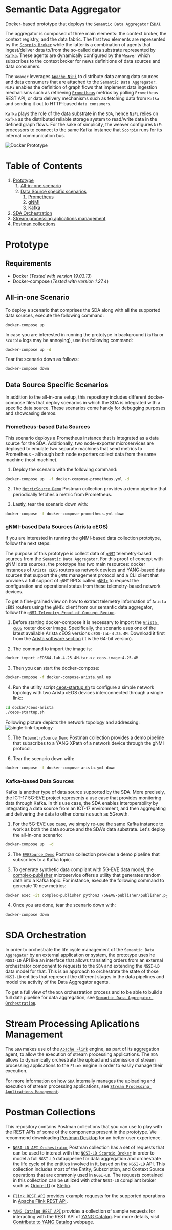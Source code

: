 # Semantic Data Aggregator

Docker-based prototype that deploys the `Semantic Data Aggregator` (`SDA`).

The aggregator is composed of three main elements: the context broker, the context registry, and the data fabric. The first two elements are represented by the [`Scorpio Broker`](https://github.com/ScorpioBroker/ScorpioBroker) while the latter is a combination of agents that ingest/deliver data to/from the so-called data substrate represented by [`Kafka`](https://kafka.apache.org/). These agents are dynamically configured by the `Weaver` which subscribes to the context broker for news definitions of data sources and data consumers.

The `Weaver` leverages [`Apache NiFi`](https://nifi.apache.org/) to distribute data among data sources and data consumers that are attached to the `Semantic Data Aggregator`. `NiFi` enables the definition of graph flows that implement data ingestion mechanisms such as retrieving [`Prometheus`](https://Prometheus.io/) metrics by polling `Prometheus` REST API, or data delivery mechanisms such as fetching data from `Kafka` and sending it out to HTTP-based `data consumers`.

`Kafka` plays the role of the data substrate in the `SDA`, hence `NiFi` relies on `Kafka` as the distributed reliable storage system to read/write data in the defined graph flows. For the sake of simplicity, the weaver configures `NiFi` processors to connect to the same Kafka instance that `Scorpio` runs for its internal communication bus.

![Docker Prototype](docs/data-aggregator-SDA.png)

# Table of Contents

1. [Prototype](#prototype)
    1. [All-in-one scenario](#all-in-one-scenario)
    2. [Data Source specific scenarios](#data-source-specific-scenarios)
        1. [Prometheus](#prometheus-based-data-sources)
        2. [gNMI](#gNMI-based-data-sources-(Arista-cEOS))
        3. [Kafka](#kafka-based-data-sources)
2. [SDA Orchestration](#sda-orchestration)
3. [Stream processing aplications management](#stream-processing-aplications-management)
4. [Postman collections](#postman-collections)

# Prototype

## Requirements

- Docker (_Tested with version 19.03.13_)
- Docker-compose (_Tested with version 1.27.4_)

## All-in-one Scenario

To deploy a scenario that comprises the SDA along with all the supported data sources, execute the following command:
```bash
docker-compose up
```

In case you are interested in running the prototype in background (`kafka` or `scorpio` logs may be annoying), use the following command:
```bash
docker-compose up -d
```

Tear the scenario down as follows:
```bash
docker-compose down
```

## Data Source Specific Scenarios

In addition to the all-in-one setup, this repository includes different docker-compose files that deploy scenarios in which the SDA is integrated with a specific data source. These scenarios come handy for debugging purposes and showcasing demos.

### Prometheus-based Data Sources

This scenario deploys a Prometheus instance that is integrated as a data source for the SDA. Additionally, two node-exporter microservices are deployed to emulate two separate machines that send metrics to Prometheus - although both node exporters collect data from the same machine (host machine).

1) Deploy the scenario with the following command:
```bash
docker-compose up  -f docker-compose-prometheus.yml -d
```

2) The [`MetricSource_Demo`](postman_collections/MetricSource_Demo.postman_collection.json) Postman collection provides a demo pipeline that periodically fetches a metric from Prometheus.

3) Lastly, tear the scenario down with:
```bash
docker-compose -f docker-compose-prometheus.yml down
```

### gNMI-based Data Sources (Arista cEOS)

If you are interested in running the gNMI-based data collection prototype, follow the next steps:

The purpose of this prototype is collect data of [`gNMI`](https://github.com/openconfig/reference/blob/master/rpc/gnmi/gnmi-specification.md) telemetry-based sources from the `Semantic Data Aggregator`. For this proof of concept with gNMI data sources, the prototype has two main resources: docker instances of `Arista cEOS` routers as network devices and YANG-based data sources that support the `gNMI` management protocol and a CLI client that provides a full support of `gNMI` RPCs called [`gNMIc`](https://gnmic.kmrd.dev/) to request the configuration and operational status from these telemetry-based network devices.

To get a fine-grained view on how to extract telemetry information of `Arista cEOS` routers using the `gNMIc` client from our semantic data aggregator, follow the [`gNMI Telemetry Proof of Concept Recipe`](docs/gnmi-telemetry-recipe/README.md).

1) Before starting docker-compose it is necessary to import the [`Arista cEOS`](https://www.arista.com/en/products/software-controlled-container-networking) router docker image. Specifically, the scenario uses one of the latest available Arista cEOS versions `cEOS-lab-4.25.4M`. Download it first from the [Arista software section](https://www.arista.com/en/support/software-download) (it is the 64-bit version).

2) The command to import the image is:
```bash
docker import cEOS64-lab-4.25.4M.tar.xz ceos-image:4.25.4M
```

3) Then you can start the docker-compose:
```bash
docker-compose -f docker-compose-arista.yml up
```

4) Run the utility script [ceos-startup.sh](docker/ceos-arista/ceos-startup.sh) to configure a simple network topology with two Arista cEOS devices interconnected through a single link::
```bash
cd docker/ceos-arista
./ceos-startup.sh
```
Following picture depicts the network topology and addressing:
![single-link-topology](docs/gnmi-telemetry-recipe/single-link-topology.png)

5) The [`TelemetrySource_Demo`](postman_collections/TelemetrySource_Demo.postman_collection.json) Postman collection provides a demo pipeline that subscribes to a YANG XPath of a network device through the gNMI protocol.

6) Tear the scenario down with:
```bash
docker-compose -f docker-compose-arista.yml down
```

### Kafka-based Data Sources

Kafka is another type of data source supported by the SDA. More precisely, the ICT-17 5G-EVE project represents a use case that provides monitoring data through Kafka. In this use case, the SDA enables interoperability by integrating a data source from an ICT-17 environment, and then aggregating and delivering the data to other domains such as 5Growth.

1) For the 5G-EVE use case, we simply re-use the same Kafka instance to work as both the data source and the SDA's data substrate. Let's deploy the all-in-one scenario:
```bash
docker-compose up  -d
```

2) The [`EVESource_Demo`](postman_collections/EVESource_Demo.postman_collection.json) Postman collection provides a demo pipeline that subscribes to a Kafka topic.

3) To generate synthetic data compliant with 5G-EVE data model, the [complex-publisher](docker/complex-publishers) microservice offers a utility that generates random data into a Kafka topic. For instance, execute the following command to generate 10 new metrics:
```bash
docker exec -it complex-publisher python3 /5GEVE-publisher/publisher.py kafka:9092 spain-5tonic.topic-1 10
```

4) Once you are done, tear the scenario down with:
```bash
docker-compose down
```


# SDA Orchestration

In order to orchestrate the life cycle management of the `Semantic Data Aggregator` by an external application or system, the prototype uses he `NGSI-LD` API like an interface that allows translating orders from an external orchestrator component to requests to the `SDA` and extending the `NGSI-LD` data model for that. This is an approach to orchestrate the state of those `NGSI-LD` entities that represent the different stages in the data pipelines and model the activity of the Data Aggregator agents.

To get a full view of the `SDA` orchestration process and to be able to build a full data pipeline for data aggregation, see [`Semantic Data Aggregator Orchestration`](docs/sda-orchestration/README.md).

# Stream Processing Aplications Management

The `SDA` makes use of the [`Apache Flink`](https://flink.apache.org/) engine, as part of its aggregation agent, to allow the execution of stream processing applications. The `SDA` allows to dynamically orchestrate the upload and submission of stream processing applications to the `Flink` engine in order to easily manage their execution.

For more information on how `SDA` internally manages the uploading and execution of stream processing applications, see [`Stream Processing Applications Management`](docs/stream-processing/README.md).

# Postman Collections

This repository contains Postman collections that you can use to play with the REST APIs of some of the components present in the prototype. We recommend downloading [Postman Desktop](https://www.postman.com/downloads/) for an better user experience.

- [`NGSI-LD API Orchestrator`](postman_collections/NGSI-LD%20API%20Orchestrator.postman_collection.json) Postman collection has a set of requests that can be used to interact with the [`NGSI-LD Scorpio Broker`](https://github.com/ScorpioBroker/ScorpioBroker) in order to model a full `NGSI-LD` datapipeline for data aggregation and orchestrate the life cycle of the entities involved in it, based on the `NGSI-LD` API. This collection includes most of the Entity, Subscription, and Context Source operations that are commonly used in `NGSI-LD`. The requests contained in this collection can be utilized with other `NGSI-LD` compliant broker such as [Orion-LD](https://github.com/FIWARE/context.Orion-LD) or [Stellio](https://github.com/stellio-hub/stellio-context-broker).

- [`Flink REST API`](postman_collections/API%20REST%20Flink.postman_collection.json) provides example requests for the supported operations in [Apache Flink REST API](https://ci.apache.org/projects/flink/flink-docs-release-1.12/ops/rest_api.html).

- [`YANG Catalog REST API`](postman_collections/yangcatalog.postman_collection.json) provides a collection of sample requests for interacting with the REST API of [YANG Catalog](https://yangcatalog.org). For more details, visit [Contribute to YANG Catalog](https://yangcatalog.org/contribute.html) webpage.
